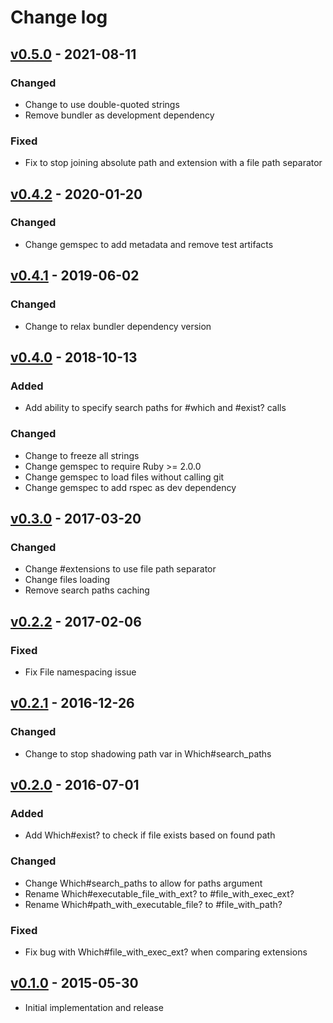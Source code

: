 # Change log

## [v0.5.0] - 2021-08-11

### Changed
* Change to use double-quoted strings
* Remove bundler as development dependency

### Fixed
* Fix to stop joining absolute path and extension with a file path separator

## [v0.4.2] - 2020-01-20

### Changed
* Change gemspec to add metadata and remove test artifacts

## [v0.4.1] - 2019-06-02

### Changed
* Change to relax bundler dependency version

## [v0.4.0] - 2018-10-13

### Added
* Add ability to specify search paths for #which and #exist? calls

### Changed
* Change to freeze all strings
* Change gemspec to require Ruby >= 2.0.0
* Change gemspec to load files without calling git
* Change gemspec to add rspec as dev dependency

## [v0.3.0] - 2017-03-20

### Changed
* Change #extensions to use file path separator
* Change files loading
* Remove search paths caching

## [v0.2.2] - 2017-02-06

### Fixed
* Fix File namespacing issue

## [v0.2.1] - 2016-12-26

### Changed
* Change to stop shadowing path var in Which#search_paths

## [v0.2.0] - 2016-07-01

### Added
* Add Which#exist? to check if file exists based on found path

### Changed
* Change Which#search_paths to allow for paths argument
* Rename Which#executable_file_with_ext? to #file_with_exec_ext?
* Rename Which#path_with_executable_file? to #file_with_path?

### Fixed
* Fix bug with Which#file_with_exec_ext? when comparing extensions

## [v0.1.0] - 2015-05-30

* Initial implementation and release

[v0.5.0]: https://github.com/piotrmurach/tty-which/compare/v0.4.2...v0.5.0
[v0.4.2]: https://github.com/piotrmurach/tty-which/compare/v0.4.1...v0.4.2
[v0.4.1]: https://github.com/piotrmurach/tty-which/compare/v0.4.0...v0.4.1
[v0.4.0]: https://github.com/piotrmurach/tty-which/compare/v0.3.0...v0.4.0
[v0.3.0]: https://github.com/piotrmurach/tty-which/compare/v0.2.2...v0.3.0
[v0.2.2]: https://github.com/piotrmurach/tty-which/compare/v0.2.1...v0.2.2
[v0.2.1]: https://github.com/piotrmurach/tty-which/compare/v0.2.0...v0.2.1
[v0.2.0]: https://github.com/piotrmurach/tty-which/compare/v0.1.0...v0.2.0
[v0.1.0]: https://github.com/piotrmurach/tty-which/compare/v0.1.0
